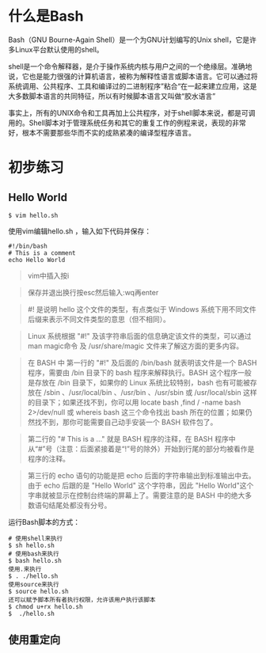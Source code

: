# 什么是Bash 
Bash（GNU Bourne-Again Shell）是一个为GNU计划编写的Unix shell，它是许多Linux平台默认使用的shell。

shell是一个命令解释器，是介于操作系统内核与用户之间的一个绝缘层。准确地说，它也是能力很强的计算机语言，被称为解释性语言或脚本语言。它可以通过将系统调用、公共程序、工具和编译过的二进制程序”粘合“在一起来建立应用，这是大多数脚本语言的共同特征，所以有时候脚本语言又叫做“胶水语言”

事实上，所有的UNIX命令和工具再加上公共程序，对于shell脚本来说，都是可调用的。Shell脚本对于管理系统任务和其它的重复工作的例程来说，表现的非常好，根本不需要那些华而不实的成熟紧凑的编译型程序语言。

# 初步练习
## Hello World
```shell
$ vim hello.sh
```

使用vim编辑hello.sh ，输入如下代码并保存：
```
#!/bin/bash
# This is a comment
echo Hello World
```

> vim中插入按i

> 保存并退出换行按esc然后输入:wq再enter

> #! 是说明 hello 这个文件的类型，有点类似于 Windows 系统下用不同文件后缀来表示不同文件类型的意思（但不相同）。

> Linux 系统根据 "#!" 及该字符串后面的信息确定该文件的类型，可以通过 man magic命令 及 /usr/share/magic 文件来了解这方面的更多内容。

> 在 BASH 中 第一行的 "#!" 及后面的 /bin/bash 就表明该文件是一个 BASH 程序，需要由 /bin 目录下的 bash 程序来解释执行。BASH 这个程序一般是存放在 /bin 目录下，如果你的 Linux 系统比较特别，bash 也有可能被存放在 /sbin 、/usr/local/bin 、/usr/bin 、/usr/sbin 或 /usr/local/sbin 这样的目录下；如果还找不到，你可以用 locate bash ,find / -name bash 2>/dev/null 或 whereis bash 这三个命令找出 bash 所在的位置；如果仍然找不到，那你可能需要自己动手安装一个 BASH 软件包了。

> 第二行的 "# This is a ..." 就是 BASH 程序的注释，在 BASH 程序中从“#”号（注意：后面紧接着是“!”号的除外）开始到行尾的部分均被看作是程序的注释。

> 第三行的 echo 语句的功能是把 echo 后面的字符串输出到标准输出中去。由于 echo 后跟的是 "Hello World" 这个字符串，因此 "Hello World"这个字串就被显示在控制台终端的屏幕上了。需要注意的是 BASH 中的绝大多数语句结尾处都没有分号。

运行Bash脚本的方式：
```shell
# 使用shell来执行
$ sh hello.sh
# 使用bash来执行
$ bash hello.sh
使用.来执行
$ . ./hello.sh
使用source来执行
$ source hello.sh
还可以赋予脚本所有者执行权限，允许该用户执行该脚本
$ chmod u+rx hello.sh
$  ./hello.sh
```

## 使用重定向

